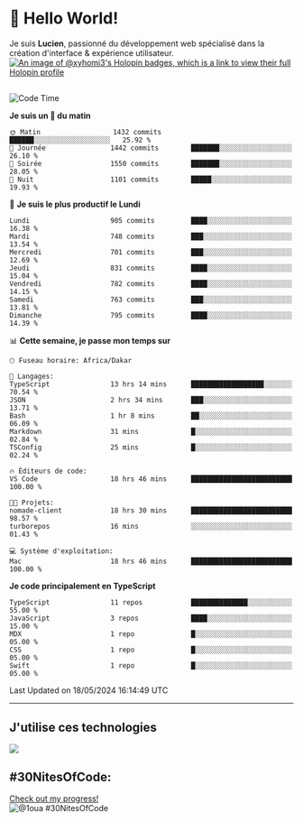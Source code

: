 # 👋 Hello World!

Je suis **Lucien**, passionné du développement web spécialisé dans la création d'interface & expérience utilisateur.
[![An image of @xyhomi3's Holopin badges, which is a link to view their full Holopin profile](https://holopin.me/xyhomi3)](https://holopin.io/@xyhomi3)

##

<!--START_SECTION:waka-->
![Code Time](http://img.shields.io/badge/Code%20Time-1%2C187%20hrs%2045%20mins-blue)

**Je suis un 🐤 du matin** 

```text
🌞 Matin                  1432 commits        ██████░░░░░░░░░░░░░░░░░░░   25.92 % 
🌆 Journée                1442 commits        ███████░░░░░░░░░░░░░░░░░░   26.10 % 
🌃 Soirée                 1550 commits        ███████░░░░░░░░░░░░░░░░░░   28.05 % 
🌙 Nuit                   1101 commits        █████░░░░░░░░░░░░░░░░░░░░   19.93 % 
```
📅 **Je suis le plus productif le Lundi** 

```text
Lundi                    905 commits         ████░░░░░░░░░░░░░░░░░░░░░   16.38 % 
Mardi                    748 commits         ███░░░░░░░░░░░░░░░░░░░░░░   13.54 % 
Mercredi                 701 commits         ███░░░░░░░░░░░░░░░░░░░░░░   12.69 % 
Jeudi                    831 commits         ████░░░░░░░░░░░░░░░░░░░░░   15.04 % 
Vendredi                 782 commits         ████░░░░░░░░░░░░░░░░░░░░░   14.15 % 
Samedi                   763 commits         ███░░░░░░░░░░░░░░░░░░░░░░   13.81 % 
Dimanche                 795 commits         ████░░░░░░░░░░░░░░░░░░░░░   14.39 % 
```


📊 **Cette semaine, je passe mon temps sur** 

```text
🕑︎ Fuseau horaire: Africa/Dakar

💬 Langages: 
TypeScript               13 hrs 14 mins      ██████████████████░░░░░░░   70.54 % 
JSON                     2 hrs 34 mins       ███░░░░░░░░░░░░░░░░░░░░░░   13.71 % 
Bash                     1 hr 8 mins         ██░░░░░░░░░░░░░░░░░░░░░░░   06.09 % 
Markdown                 31 mins             █░░░░░░░░░░░░░░░░░░░░░░░░   02.84 % 
TSConfig                 25 mins             █░░░░░░░░░░░░░░░░░░░░░░░░   02.24 % 

🔥 Éditeurs de code: 
VS Code                  18 hrs 46 mins      █████████████████████████   100.00 % 

🐱‍💻 Projets: 
nomade-client            18 hrs 30 mins      █████████████████████████   98.57 % 
turborepos               16 mins             ░░░░░░░░░░░░░░░░░░░░░░░░░   01.43 % 

💻 Système d'exploitation: 
Mac                      18 hrs 46 mins      █████████████████████████   100.00 % 
```

**Je code principalement en TypeScript** 

```text
TypeScript               11 repos            ██████████████░░░░░░░░░░░   55.00 % 
JavaScript               3 repos             ████░░░░░░░░░░░░░░░░░░░░░   15.00 % 
MDX                      1 repo              █░░░░░░░░░░░░░░░░░░░░░░░░   05.00 % 
CSS                      1 repo              █░░░░░░░░░░░░░░░░░░░░░░░░   05.00 % 
Swift                    1 repo              █░░░░░░░░░░░░░░░░░░░░░░░░   05.00 % 
```




 Last Updated on 18/05/2024 16:14:49 UTC
<!--END_SECTION:waka-->
---

## J'utilise ces technologies

<p align="left">
  <a href="https://skillicons.dev">
    <img src="https://skillicons.dev/icons?i=ts,js,md,scss,tailwind,react,redux,docker,express,astro,vite,nextjs,vercel,figma,ableton" />
  </a>
</p>

## #30NitesOfCode:
  [Check out my progress!](https://www.codedex.io/@1oua/30-nites-of-code)  
  ![@1oua #30NitesOfCode](https://www.codedex.io/api/petStatus?user=1oua)
